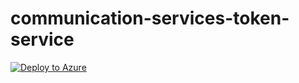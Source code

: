 # communication-services-token-service


[![Deploy to Azure](https://aka.ms/deploytoazurebutton)](https://portal.azure.com/#create/Microsoft.Template/uri/https%3A%2F%2Fraw.githubusercontent.com%2Falex-kwan%2Fcommunication-services-token-service%2Fmain%2Fdeploy%2Fazuredeploy.json)
